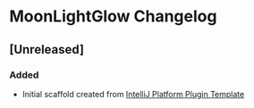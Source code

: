 <!-- Keep a Changelog guide -> https://keepachangelog.com -->

# MoonLightGlow Changelog

## [Unreleased]
### Added
- Initial scaffold created from [IntelliJ Platform Plugin Template](https://github.com/JetBrains/intellij-platform-plugin-template)
